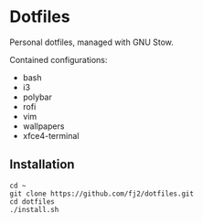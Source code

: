 # Dotfiles
Personal dotfiles, managed with GNU Stow.

Contained configurations:
* bash
* i3
* polybar
* rofi
* vim
* wallpapers
* xfce4-terminal

Installation
------------
```
cd ~
git clone https://github.com/fj2/dotfiles.git
cd dotfiles
./install.sh
```
